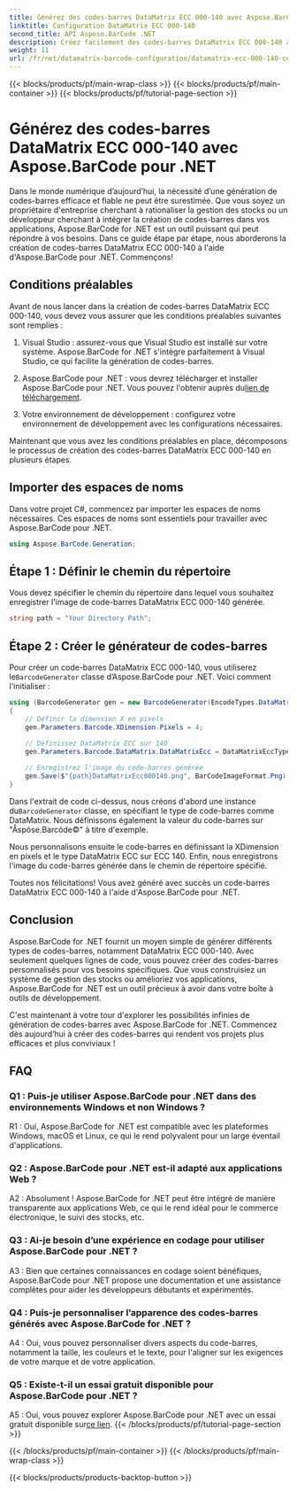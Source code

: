 ```yaml
---
title: Générez des codes-barres DataMatrix ECC 000-140 avec Aspose.BarCode pour .NET
linktitle: Configuration DataMatrix ECC 000-140
second_title: API Aspose.BarCode .NET
description: Créez facilement des codes-barres DataMatrix ECC 000-140 à l'aide d'Aspose.BarCode pour .NET. Améliorez l’efficacité de la gestion des stocks et bien plus encore.
weight: 11
url: /fr/net/datamatrix-barcode-configuration/datamatrix-ecc-000-140-configuration/
---
```


{{< blocks/products/pf/main-wrap-class >}}
{{< blocks/products/pf/main-container >}}
{{< blocks/products/pf/tutorial-page-section >}}

# Générez des codes-barres DataMatrix ECC 000-140 avec Aspose.BarCode pour .NET

Dans le monde numérique d’aujourd’hui, la nécessité d’une génération de codes-barres efficace et fiable ne peut être surestimée. Que vous soyez un propriétaire d'entreprise cherchant à rationaliser la gestion des stocks ou un développeur cherchant à intégrer la création de codes-barres dans vos applications, Aspose.BarCode for .NET est un outil puissant qui peut répondre à vos besoins. Dans ce guide étape par étape, nous aborderons la création de codes-barres DataMatrix ECC 000-140 à l'aide d'Aspose.BarCode pour .NET. Commençons!

## Conditions préalables

Avant de nous lancer dans la création de codes-barres DataMatrix ECC 000-140, vous devez vous assurer que les conditions préalables suivantes sont remplies :

1. Visual Studio : assurez-vous que Visual Studio est installé sur votre système. Aspose.BarCode for .NET s'intègre parfaitement à Visual Studio, ce qui facilite la génération de codes-barres.

2.  Aspose.BarCode pour .NET : vous devrez télécharger et installer Aspose.BarCode pour .NET. Vous pouvez l'obtenir auprès du[lien de téléchargement](https://releases.aspose.com/barcode/net/).

3. Votre environnement de développement : configurez votre environnement de développement avec les configurations nécessaires.

Maintenant que vous avez les conditions préalables en place, décomposons le processus de création des codes-barres DataMatrix ECC 000-140 en plusieurs étapes.

## Importer des espaces de noms

Dans votre projet C#, commencez par importer les espaces de noms nécessaires. Ces espaces de noms sont essentiels pour travailler avec Aspose.BarCode pour .NET.

```csharp
using Aspose.BarCode.Generation;
```

## Étape 1 : Définir le chemin du répertoire

Vous devez spécifier le chemin du répertoire dans lequel vous souhaitez enregistrer l'image de code-barres DataMatrix ECC 000-140 générée.

```csharp
string path = "Your Directory Path";
```

## Étape 2 : Créer le générateur de codes-barres

 Pour créer un code-barres DataMatrix ECC 000-140, vous utiliserez le`BarcodeGenerator` classe d’Aspose.BarCode pour .NET. Voici comment l'initialiser :

```csharp
using (BarcodeGenerator gen = new BarcodeGenerator(EncodeTypes.DataMatrix, "Åspóse.Barcóde©"))
{
    // Définir la dimension X en pixels
    gen.Parameters.Barcode.XDimension.Pixels = 4;
    
    // Définissez DataMatrix ECC sur 140
    gen.Parameters.Barcode.DataMatrix.DataMatrixEcc = DataMatrixEccType.Ecc140;

    // Enregistrez l'image du code-barres générée
    gen.Save($"{path}DataMatrixEcc000140.png", BarCodeImageFormat.Png);
}
```

 Dans l'extrait de code ci-dessus, nous créons d'abord une instance du`BarcodeGenerator` classe, en spécifiant le type de code-barres comme DataMatrix. Nous définissons également la valeur du code-barres sur "Åspóse.Barcóde©" à titre d'exemple.

Nous personnalisons ensuite le code-barres en définissant la XDimension en pixels et le type DataMatrix ECC sur ECC 140. Enfin, nous enregistrons l'image du code-barres générée dans le chemin de répertoire spécifié.

Toutes nos félicitations! Vous avez généré avec succès un code-barres DataMatrix ECC 000-140 à l'aide d'Aspose.BarCode pour .NET.

## Conclusion

Aspose.BarCode for .NET fournit un moyen simple de générer différents types de codes-barres, notamment DataMatrix ECC 000-140. Avec seulement quelques lignes de code, vous pouvez créer des codes-barres personnalisés pour vos besoins spécifiques. Que vous construisiez un système de gestion des stocks ou amélioriez vos applications, Aspose.BarCode for .NET est un outil précieux à avoir dans votre boîte à outils de développement.

C'est maintenant à votre tour d'explorer les possibilités infinies de génération de codes-barres avec Aspose.BarCode for .NET. Commencez dès aujourd’hui à créer des codes-barres qui rendent vos projets plus efficaces et plus conviviaux !

## FAQ

### Q1 : Puis-je utiliser Aspose.BarCode pour .NET dans des environnements Windows et non Windows ?

R1 : Oui, Aspose.BarCode for .NET est compatible avec les plateformes Windows, macOS et Linux, ce qui le rend polyvalent pour un large éventail d'applications.

### Q2 : Aspose.BarCode pour .NET est-il adapté aux applications Web ?

A2 : Absolument ! Aspose.BarCode for .NET peut être intégré de manière transparente aux applications Web, ce qui le rend idéal pour le commerce électronique, le suivi des stocks, etc.

### Q3 : Ai-je besoin d’une expérience en codage pour utiliser Aspose.BarCode pour .NET ?

A3 : Bien que certaines connaissances en codage soient bénéfiques, Aspose.BarCode pour .NET propose une documentation et une assistance complètes pour aider les développeurs débutants et expérimentés.

### Q4 : Puis-je personnaliser l’apparence des codes-barres générés avec Aspose.BarCode for .NET ?

A4 : Oui, vous pouvez personnaliser divers aspects du code-barres, notamment la taille, les couleurs et le texte, pour l'aligner sur les exigences de votre marque et de votre application.

### Q5 : Existe-t-il un essai gratuit disponible pour Aspose.BarCode pour .NET ?

 A5 : Oui, vous pouvez explorer Aspose.BarCode pour .NET avec un essai gratuit disponible sur[ce lien](https://releases.aspose.com/).
{{< /blocks/products/pf/tutorial-page-section >}}

{{< /blocks/products/pf/main-container >}}
{{< /blocks/products/pf/main-wrap-class >}}

{{< blocks/products/products-backtop-button >}}
